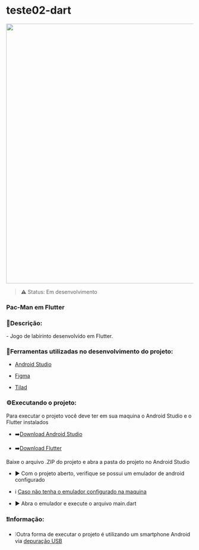 <h1>teste02-dart</h1>

<div align="center">
<img src="https://user-images.githubusercontent.com/63159108/187053128-5dd83be9-767b-47c4-909c-cf93b35f9b2c.png" width="700" />
</div>




> ⚠ Status: Em desenvolvimento

### Pac-Man em Flutter

<h3>📝Descrição:</h3>
 - Jogo de labirinto desenvolvido em Flutter.

<h3>📝Ferramentas utilizadas no desenvolvimento do projeto:</h3>

 - <a href="https://developer.android.com/about">Android Studio</a>
 
 - <a href="https://www.figma.com/">Figma</a>
 
 - <a href="https://www.mapeditor.org/">Tilad</a>


<h3>⚙️Executando o projeto:</h3>
 Para executar o projeto você deve ter em sua maquina o Android Studio e o Flutter instalados

- ➡️<a href="https://developer.android.com/studio?gclid=CjwKCAjwgaeYBhBAEiwAvMgp2nmA5E9icC3uGidwTC-WLmkp9jtet6REOB_LtVSoKssOktBQ5kvSsRoCAcUQAvD_BwE&gclsrc=aw.ds#downloads">Download Android Studio</a>

- ➡️<a href="https://docs.flutter.dev/get-started/install">Download Flutter</a>

 Baixe o arquivo .ZIP do projeto e abra a pasta do projeto no Android Studio
 
 - ▶ Com o projeto aberto, verifique se possui um emulador de android configurado
 
 - ℹ <a href="https://developer.android.com/studio/run/emulator?hl=pt-br">Caso não tenha o emulador configurado na maquina</a> 
 
 - ▶ Abra o emulador e execute o arquivo main.dart
 
 
 <h3>❗Informação:</h3>
 
 - ❕Outra forma de executar o projeto é utilizando um smartphone Android via <a href="https://canaltech.com.br/android/depuracao-usb-o-que-e/">depuração USB</a> 

